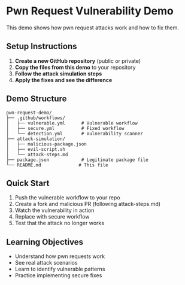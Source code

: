 # Pwn Request Vulnerability Demo

This demo shows how pwn request attacks work and how to fix them.

## Setup Instructions

1. **Create a new GitHub repository** (public or private)
2. **Copy the files from this demo** to your repository
3. **Follow the attack simulation steps**
4. **Apply the fixes and see the difference**

## Demo Structure

```
pwn-request-demo/
├── .github/workflows/
│   ├── vulnerable.yml      # Vulnerable workflow
│   ├── secure.yml          # Fixed workflow
│   └── detection.yml       # Vulnerability scanner
├── attack-simulation/
│   ├── malicious-package.json
│   ├── evil-script.sh
│   └── attack-steps.md
├── package.json            # Legitimate package file
└── README.md              # This file
```

## Quick Start

1. Push the vulnerable workflow to your repo
2. Create a fork and malicious PR (following attack-steps.md)
3. Watch the vulnerability in action
4. Replace with secure workflow
5. Test that the attack no longer works

## Learning Objectives

- Understand how pwn requests work
- See real attack scenarios
- Learn to identify vulnerable patterns
- Practice implementing secure fixes
